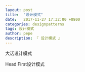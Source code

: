 ```yaml
---
layout: post
title:  "设计模式"
date:   2017-11-27 17:32:00 +0800
categories: designpatterns
tags: 设计模式
author: pepe
description: 『 设计模式 』
---
```


   


大话设计模式

Head First设计模式
